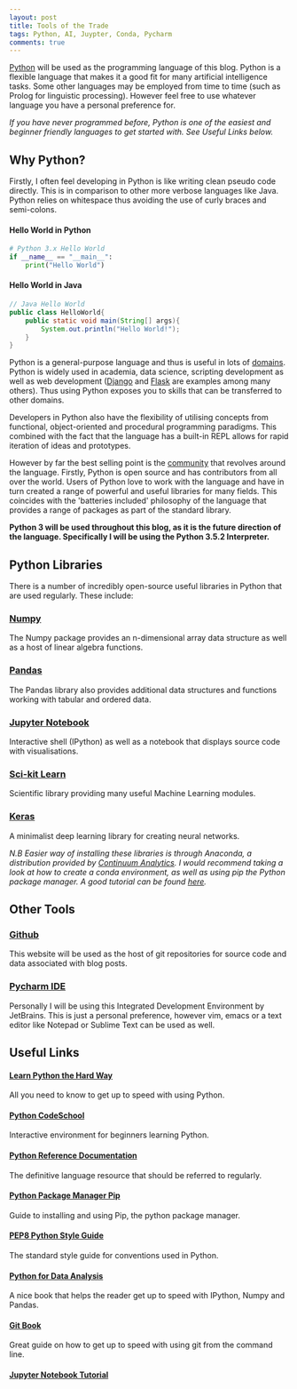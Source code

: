 ```yaml
---
layout: post
title: Tools of the Trade 
tags: Python, AI, Juypter, Conda, Pycharm
comments: true
---
```


[Python](https://www.python.org/) will be used as the programming language of this blog. Python is a flexible language that makes it a good fit for many artificial intelligence tasks. Some other languages may be employed from time to time (such as Prolog for linguistic processing). However feel free to use whatever language you have a personal preference for. 

*If you have never programmed before, Python is one of the easiest and beginner friendly languages to get started with. See Useful Links below.*

## Why Python?

Firstly, I often feel developing in Python is like writing clean pseudo code directly. This is in comparison to other more verbose languages like Java. Python relies on whitespace thus avoiding the use of curly braces and semi-colons. 

#### Hello World in Python
```python
# Python 3.x Hello World
if __name__ == "__main__":
	print("Hello World")
```
#### Hello World in Java
```java
// Java Hello World
public class HelloWorld{
	public static void main(String[] args){
		System.out.println("Hello World!");
	}
}
```

Python is a general-purpose language and thus is useful in lots of [domains](https://www.python.org/about/apps/). Python is widely used in academia, data science, scripting development as well as web development ([Django](https://www.djangoproject.com/) and [Flask](http://flask.pocoo.org/) are examples among many others). Thus using Python exposes you to skills that can be transferred to other domains.

Developers in Python also have the flexibility of utilising concepts from functional, object-oriented and procedural programming paradigms. This combined with the fact that the language has a built-in REPL allows for rapid iteration of ideas and prototypes.

However by far the best selling point is the [community](https://www.python.org/community/) that revolves around the language. Firstly, Python is open source and has contributors from all over the world. Users of Python love to work with the language and have in turn created a range of powerful and useful libraries for many fields. This coincides with the 'batteries included' philosophy of the language that provides a range of packages as part of the standard library. 

**Python 3 will be used throughout this blog, as it is the future direction of the language. Specifically I will be using the Python 3.5.2 Interpreter.** 

## Python Libraries

There is a number of incredibly open-source useful libraries in Python that are used regularly. These include:

### [Numpy](http://www.numpy.org/)
The Numpy package provides an n-dimensional array data structure as well as a host of linear algebra functions. 

### [Pandas](http://pandas.pydata.org/)
The Pandas library also provides additional data structures and functions working with tabular and ordered data. 

### [Jupyter Notebook](http://jupyter.org/)
Interactive shell (IPython) as well as a notebook that displays source code with visualisations.

### [Sci-kit Learn](http://scikit-learn.org/)
Scientific library providing many useful Machine Learning modules.

### [Keras](https://keras.io/)
A minimalist deep learning library for creating neural networks.

*N.B Easier way of installing these libraries is through Anaconda, a distribution provided by [Continuum Analytics](https://www.continuum.io/). I would recommend taking a look at how to create a conda environment, as well as using pip the Python package manager. A good tutorial can be found [here](https://www.continuum.io/content/conda-data-science).*

## Other Tools 

### [Github](https://www.github.com/seanquinn) 
This website will be used as the host of git repositories for source code and data associated with blog posts.

### [Pycharm IDE](https://www.jetbrains.com/pycharm/)
Personally I will be using this Integrated Development Environment by JetBrains. This is just a personal preference, however vim, emacs or a text editor like Notepad or Sublime Text can be used as well.

## Useful Links

#### [Learn Python the Hard Way](http://learnpythonthehardway.org/)
All you need to know to get up to speed with using Python.

#### [Python CodeSchool](https://www.codeschool.com/learn/python)
Interactive environment for beginners learning Python.

#### [Python Reference Documentation](https://www.python.org/doc/)
The definitive language resource that should be referred to regularly.

#### [Python Package Manager Pip](https://docs.python.org/3/installing/)
Guide to installing and using Pip, the python package manager.

#### [PEP8 Python Style Guide](https://www.python.org/dev/peps/pep-0008/)
The standard style guide for conventions used in Python.

#### [Python for Data Analysis](http://shop.oreilly.com/product/0636920023784.do)
A nice book that helps the reader get up to speed with IPython, Numpy and Pandas.

#### [Git Book](https://git-scm.com/book/en/v2)
Great guide on how to get up to speed with using git from the command line.

#### [Jupyter Notebook Tutorial](https://jupyter-notebook-beginner-guide.readthedocs.io/en/latest/)



